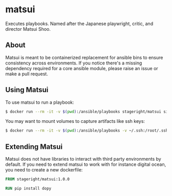 # matsui

Executes playbooks. Named after the Japanese playwright, critic, and director Matsui Shoo.

## About

Matsui is meant to be containerized replacement for ansible bins to ensure consistency across environments. If you notice there's a missing dependency required for a core ansible module, please raise an issue or make a pull request.

## Using Matsui

To use matsui to run a playbook:

```bash
$ docker run --rm -it -v $(pwd):/ansible/playbooks stageright/matsui site.yml
```

You may want to mount volumes to capture artifacts like ssh keys:

```bash
$ docker run --rm -it -v $(pwd):/ansible/playbooks -v ~/.ssh:/root/.ssh stageright/matsui setup.yml
```

## Extending Matsui

Matsui does not have libraries to interact with third party environments by default. If you need to extend matsui to work with for instance digital ocean, you need to create a new dockerfile:

```Dockerfile
FROM stageright/matsui:1.0.0

RUN pip install dopy
```
